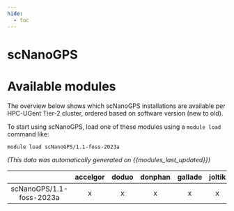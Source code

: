 ```yaml
---
hide:
  - toc
---
```


scNanoGPS
=========

# Available modules


The overview below shows which scNanoGPS installations are available per HPC-UGent Tier-2 cluster, ordered based on software version (new to old).

To start using scNanoGPS, load one of these modules using a `module load` command like:

```shell
module load scNanoGPS/1.1-foss-2023a
```

*(This data was automatically generated on {{modules_last_updated}})*  

| |accelgor|doduo|donphan|gallade|joltik|litleo|shinx|
| :---: | :---: | :---: | :---: | :---: | :---: | :---: | :---: |
|scNanoGPS/1.1-foss-2023a|x|x|x|x|x|x|x|
